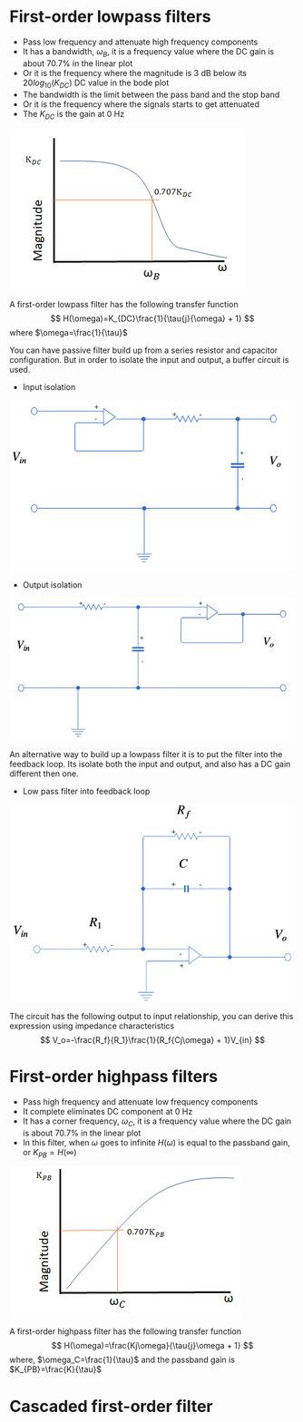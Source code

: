 # First-order lowpass filters

* Pass low frequency and attenuate high frequency components
* It has a bandwidth,  $\omega_B$, it is a frequency value where the DC gain is about 70.7% in the linear plot
* Or it is the frequency where the magnitude is 3 dB below its $20log_{10}(K_{DC})$ DC value in the bode plot
* The bandwidth is the limit between the pass band and the stop band
* Or it is the frequency where the signals starts to get attenuated
* The $K_{DC}$ is the gain at 0 Hz

![Low pass filter linear plot DC](assets/images/linear-plot-lowpass-filter.jpg)

A first-order lowpass filter has the following transfer function
$$
H(\omega)=K_{DC}\frac{1}{\tau{j}{\omega} + 1}
$$
where $\omega=\frac{1}{\tau}$

You can have passive filter build up from a series resistor and capacitor configuration. But in order to isolate the input and output, a buffer circuit is used.

* Input isolation

![Input isolation using a buffer circuit](assets/images/input-isolation-lowpass-filter.jpg)

* Output isolation

![Input isolation using a buffer circuit](assets/images/output-isolation-lowpass-filter.jpg)

An alternative way to build up a lowpass filter it is to put the filter into the feedback loop. Its isolate both the input and output, and also has a DC gain different then one.

* Low pass filter into feedback loop

![Feedback loop isolation lowpass inverting filter](assets/images/feedback-loop-isolation-lowpass-inverting-filter.jpg)

The circuit has the following output to input relationship, you can derive this expression using impedance characteristics 
$$
V_o=-\frac{R_f}{R_1}\frac{1}{R_f{Cj\omega} + 1}V_{in}
$$

# First-order highpass filters

* Pass high frequency and attenuate low frequency components
* It complete eliminates DC component at 0 Hz
* It has a corner frequency, $\omega_C$, it is a frequency value where the DC gain is about 70.7% in the linear plot
* In this filter, when $\omega$ goes to infinite $H(\omega)$ is equal to the passband gain, or $K_{PB}=H(\infty)$

![Low pass filter linear plot DC](assets/images/linear-plot-highpass-filter.jpg)

A first-order highpass filter has the following transfer function
$$
H(\omega)=\frac{Kj\omega}{\tau{j}\omega + 1}
$$
where, $\omega_C=\frac{1}{\tau}$ and the passband gain is  $K_{PB}=\frac{K}{\tau}$

# Cascaded first-order filter

